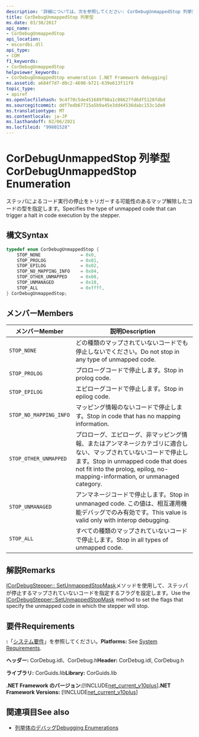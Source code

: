 ```yaml
---
description: '詳細については、次を参照してください: CorDebugUnmappedStop 列挙型'
title: CorDebugUnmappedStop 列挙型
ms.date: 03/30/2017
api_name:
- CorDebugUnmappedStop
api_location:
- mscordbi.dll
api_type:
- COM
f1_keywords:
- CorDebugUnmappedStop
helpviewer_keywords:
- CorDebugUnmappedStop enumeration [.NET Framework debugging]
ms.assetid: a684f7d7-d0c2-4690-b721-639e613f11f8
topic_type:
- apiref
ms.openlocfilehash: 9c4f70c5de451689f98a1c08627fd6df5128fdbd
ms.sourcegitcommit: ddf7edb67715a5b9a45e3dd44536dabc153c1de0
ms.translationtype: MT
ms.contentlocale: ja-JP
ms.lasthandoff: 02/06/2021
ms.locfileid: "99801528"
---
```

# <a name="cordebugunmappedstop-enumeration"></a><span data-ttu-id="184bf-103">CorDebugUnmappedStop 列挙型</span><span class="sxs-lookup"><span data-stu-id="184bf-103">CorDebugUnmappedStop Enumeration</span></span>

<span data-ttu-id="184bf-104">ステッパによるコード実行の停止をトリガーする可能性のあるマップ解除したコードの型を指定します。</span><span class="sxs-lookup"><span data-stu-id="184bf-104">Specifies the type of unmapped code that can trigger a halt in code execution by the stepper.</span></span>  
  
## <a name="syntax"></a><span data-ttu-id="184bf-105">構文</span><span class="sxs-lookup"><span data-stu-id="184bf-105">Syntax</span></span>  
  
```cpp  
typedef enum CorDebugUnmappedStop {  
    STOP_NONE               = 0x0,  
    STOP_PROLOG             = 0x01,  
    STOP_EPILOG             = 0x02,  
    STOP_NO_MAPPING_INFO    = 0x04,  
    STOP_OTHER_UNMAPPED     = 0x08,  
    STOP_UNMANAGED          = 0x10,  
    STOP_ALL                = 0xffff,  
} CorDebugUnmappedStop;  
```  
  
## <a name="members"></a><span data-ttu-id="184bf-106">メンバー</span><span class="sxs-lookup"><span data-stu-id="184bf-106">Members</span></span>  
  
|<span data-ttu-id="184bf-107">メンバー</span><span class="sxs-lookup"><span data-stu-id="184bf-107">Member</span></span>|<span data-ttu-id="184bf-108">説明</span><span class="sxs-lookup"><span data-stu-id="184bf-108">Description</span></span>|  
|------------|-----------------|  
|`STOP_NONE`|<span data-ttu-id="184bf-109">どの種類のマップされていないコードでも停止しないでください。</span><span class="sxs-lookup"><span data-stu-id="184bf-109">Do not stop in any type of unmapped code.</span></span>|  
|`STOP_PROLOG`|<span data-ttu-id="184bf-110">プロローグコードで停止します。</span><span class="sxs-lookup"><span data-stu-id="184bf-110">Stop in prolog code.</span></span>|  
|`STOP_EPILOG`|<span data-ttu-id="184bf-111">エピローグコードで停止します。</span><span class="sxs-lookup"><span data-stu-id="184bf-111">Stop in epilog code.</span></span>|  
|`STOP_NO_MAPPING_INFO`|<span data-ttu-id="184bf-112">マッピング情報のないコードで停止します。</span><span class="sxs-lookup"><span data-stu-id="184bf-112">Stop in code that has no mapping information.</span></span>|  
|`STOP_OTHER_UNMAPPED`|<span data-ttu-id="184bf-113">プロローグ、エピローグ、非マッピング情報、またはアンマネージカテゴリに適合しない、マップされていないコードで停止します。</span><span class="sxs-lookup"><span data-stu-id="184bf-113">Stop in unmapped code that does not fit into the prolog, epilog, no-mapping-information, or unmanaged category.</span></span>|  
|`STOP_UNMANAGED`|<span data-ttu-id="184bf-114">アンマネージコードで停止します。</span><span class="sxs-lookup"><span data-stu-id="184bf-114">Stop in unmanaged code.</span></span> <span data-ttu-id="184bf-115">この値は、相互運用機能デバッグでのみ有効です。</span><span class="sxs-lookup"><span data-stu-id="184bf-115">This value is valid only with interop debugging.</span></span>|  
|`STOP_ALL`|<span data-ttu-id="184bf-116">すべての種類のマップされていないコードで停止します。</span><span class="sxs-lookup"><span data-stu-id="184bf-116">Stop in all types of unmapped code.</span></span>|  
  
## <a name="remarks"></a><span data-ttu-id="184bf-117">解説</span><span class="sxs-lookup"><span data-stu-id="184bf-117">Remarks</span></span>  

 <span data-ttu-id="184bf-118">[ICorDebugStepper:: SetUnmappedStopMask](icordebugstepper-setunmappedstopmask-method.md)メソッドを使用して、ステッパが停止するマップされていないコードを指定するフラグを設定します。</span><span class="sxs-lookup"><span data-stu-id="184bf-118">Use the [ICorDebugStepper::SetUnmappedStopMask](icordebugstepper-setunmappedstopmask-method.md) method to set the flags that specify the unmapped code in which the stepper will stop.</span></span>  
  
## <a name="requirements"></a><span data-ttu-id="184bf-119">要件</span><span class="sxs-lookup"><span data-stu-id="184bf-119">Requirements</span></span>  

 <span data-ttu-id="184bf-120">**:**「[システム要件](../../get-started/system-requirements.md)」を参照してください。</span><span class="sxs-lookup"><span data-stu-id="184bf-120">**Platforms:** See [System Requirements](../../get-started/system-requirements.md).</span></span>  
  
 <span data-ttu-id="184bf-121">**ヘッダー:** CorDebug.idl、CorDebug.h</span><span class="sxs-lookup"><span data-stu-id="184bf-121">**Header:** CorDebug.idl, CorDebug.h</span></span>  
  
 <span data-ttu-id="184bf-122">**ライブラリ:** CorGuids.lib</span><span class="sxs-lookup"><span data-stu-id="184bf-122">**Library:** CorGuids.lib</span></span>  
  
 <span data-ttu-id="184bf-123">**.NET Framework のバージョン:**[!INCLUDE[net_current_v10plus](../../../../includes/net-current-v10plus-md.md)]</span><span class="sxs-lookup"><span data-stu-id="184bf-123">**.NET Framework Versions:** [!INCLUDE[net_current_v10plus](../../../../includes/net-current-v10plus-md.md)]</span></span>  
  
## <a name="see-also"></a><span data-ttu-id="184bf-124">関連項目</span><span class="sxs-lookup"><span data-stu-id="184bf-124">See also</span></span>

- [<span data-ttu-id="184bf-125">列挙体のデバッグ</span><span class="sxs-lookup"><span data-stu-id="184bf-125">Debugging Enumerations</span></span>](debugging-enumerations.md)

